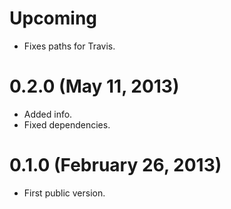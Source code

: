 # Upcoming
* Fixes paths for Travis.

# 0.2.0 (May 11, 2013)
* Added info.
* Fixed dependencies.

# 0.1.0 (February 26, 2013)
* First public version.

